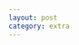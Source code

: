 ```yaml
---
layout: post
category: extra
---
```


<html>
<head>
  <link href="https://vjs.zencdn.net/7.10.2/video-js.css" rel="stylesheet" />

  <!-- If you'd like to support IE8 (for Video.js versions prior to v7) -->
  <!-- <script src="https://vjs.zencdn.net/ie8/1.1.2/videojs-ie8.min.js"></script> -->
</head>
</html>
